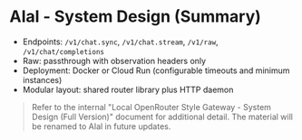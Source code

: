 # AIal - System Design (Summary)

- Endpoints: `/v1/chat.sync`, `/v1/chat.stream`, `/v1/raw`, `/v1/chat/completions`
- Raw: passthrough with observation headers only
- Deployment: Docker or Cloud Run (configurable timeouts and minimum instances)
- Modular layout: shared router library plus HTTP daemon
> Refer to the internal "Local OpenRouter Style Gateway - System Design (Full Version)" document for additional detail. The material will be renamed to AIal in future updates.
